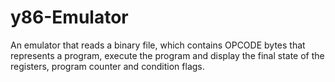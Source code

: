 # y86-Emulator
An emulator that reads a binary file, which contains OPCODE bytes that represents a program, execute the program and display the final state of the registers, program counter and condition flags.
